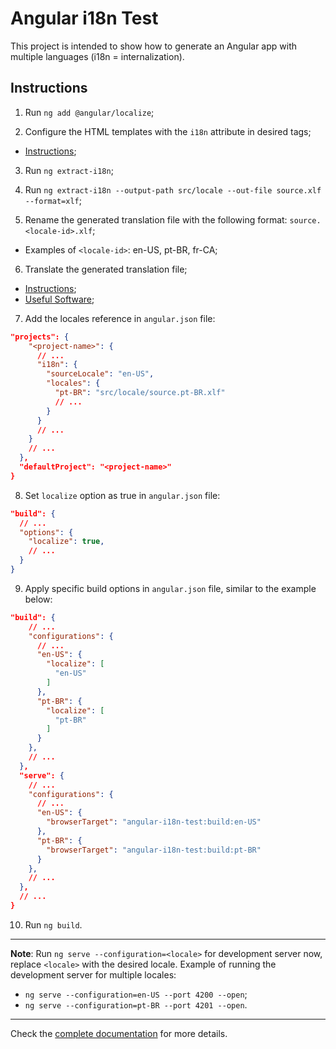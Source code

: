# Angular i18n Test

This project is intended to show how to generate an Angular app with multiple languages (i18n = internalization).

## Instructions

1. Run `ng add @angular/localize`;

2. Configure the HTML templates with the `i18n` attribute in desired tags;

- [Instructions](https://angular.io/guide/i18n#prepare-templates-for-translations);

3. Run `ng extract-i18n`;

4. Run `ng extract-i18n --output-path src/locale --out-file source.xlf --format=xlf`;

5. Rename the generated translation file with the following format: `source.<locale-id>.xlf`;
- Examples of `<locale-id>`: en-US, pt-BR, fr-CA;

6. Translate the generated translation file;

- [Instructions](https://angular.io/guide/i18n#translate-each-translation-file);
- [Useful Software]();

7. Add the locales reference in `angular.json` file:
```json
"projects": {
    "<project-name>": {
      // ...
      "i18n": {
        "sourceLocale": "en-US",
        "locales": {
          "pt-BR": "src/locale/source.pt-BR.xlf"
          // ...
        }
      }
      // ...
    }
    // ...
  },
  "defaultProject": "<project-name>"
}
```

8. Set `localize` option as true in `angular.json` file:
```json
"build": {
  // ...
  "options": {
    "localize": true,
    // ...
  }
}
```

9. Apply specific build options in `angular.json` file, similar to the example below:

```json
"build": {
    // ...
    "configurations": {
      // ...
      "en-US": {
        "localize": [
          "en-US"
        ]
      },
      "pt-BR": {
        "localize": [
          "pt-BR"
        ]
      }
    },
    // ...
  },
  "serve": {
    // ...
    "configurations": {
      // ...
      "en-US": {
        "browserTarget": "angular-i18n-test:build:en-US"
      },
      "pt-BR": {
        "browserTarget": "angular-i18n-test:build:pt-BR"
      }
    },
    // ...
  },
  // ...
}
```

10. Run `ng build`.

---

**Note**: Run `ng serve --configuration=<locale>` for development server now, replace `<locale>` with the desired locale. Example of running the development server for multiple locales:
- `ng serve --configuration=en-US --port 4200 --open`;
- `ng serve --configuration=pt-BR --port 4201 --open`.

---

Check the [complete documentation](https://angular.io/guide/i18n) for more details.
